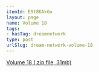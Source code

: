 ```yaml
---
itemId: ESt8KAkGo
layout: page
name: Volume 18
tags:
- hasTag: dreamnetwork
type: post
urlSlug: dream-network-volume-18
---
```

<a href="../files/Volume_18.zip" download>Volume 18 (.zip file, 31mb)</a>